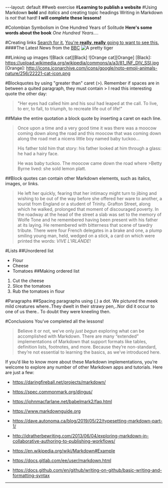 ---layout: default
##<Malloy>web exercise
#**Learning to publish a website**
#Using Markdown **bold** and *italics* and creating topic headings
Writing in Markdown is *not* that hard!
**I will complete these lessons!**

#Colombian Symbolism in One Hundred Years of Solitude
**Here's some words about the book** *One Hundred Years...*.

#Creating links 
[Search for it.](www.google.com)
[You're **really, really** going to want to see this.](www.dailykitten.com)
####The Latest News from the [BBC](www.bbc.com/news)
![A pretty tiger](https://upload.wikimedia.org/wikipedia/commons/5/56/Tiger.50.jpg)

##Linking up images
![Black cat][Black]
![Orange cat][Orange]
[Black]: https://upload.wikimedia.org/wikipedia/commons/a/a3/81_INF_DIV_SSI.jpg
[Orange]: http://icons.iconarchive.com/icons/google/noto-emoji-animals-nature/256/22221-cat-icon.png

#Blockquotes by using "greater than" caret (>). Remember if spaces are in between a quited paragraph, they must contain >
I read this interesting quote the other day:

>"Her eyes had called him and his soul had leaped at the call. To live, to err, to fall, to triumph, to recreate life out of life!"

##Make the entire quotation a block quote by inserting a caret on each line.
>Once upon a time and a very good time it was there was a moocow coming down along the road and this moocow that was coming down along the road met a nicens little boy named baby tuckoo...
>
>His father told him that story: his father looked at him through a glass: he had a hairy face.
>
>He was baby tuckoo. The moocow came down the road where >Betty Byrne lived: she sold lemon platt.

##Block quotes can contain other Markdown elements, such as italics, images, or links.
>He left her quickly, fearing that her intimacy might turn to jibing and wishing to be out of the way before she offered her ware to another, a tourist from England or a student of Trinity. Grafton Street, along which he walked, prolonged that moment of discouraged poverty. In the roadway at the head of the street a slab was set to the memory of Wolfe Tone and he remembered having been present with his father at its laying. He remembered with bitterness that scene of tawdry tribute. There were four French delegates in a brake and one, a plump smiling young man, held, wedged on a stick, a card on which were printed the words: *VIVE L'IRLANDE*!

#Lists
##Unordered list
- Flour
- Cheese
- Tomatoes
##Making ordered list
1. Cut the cheese 
2. Slice the tomatoes
3. Rub the tomatoes in flour

#Paragraphs
##Spacing paragraphs using  (.) a dot. 
We pictured the meek mild creatures where..They dwelt in their strawy pen,..Nor did it occur to one of us there..
To doubt they were kneeling then.

#Conclusions
You’ve completed all the lessons!

>Believe it or not, we’ve only *just begun* exploring what can be accomplished with Markdown. There are many “extended” implementations of Markdown that support formats like tables, definition lists, footnotes, and more. Because they’re non-standard, they’re not essential to learning the basics, as we’ve introduced here.

If you’d like to know more about these Markdown implementations, you’re welcome to explore any number of other Markdown apps and tutorials. Here are just a few:

- https://daringfireball.net/projects/markdown/

- https://spec.commonmark.org/dingus/

- https://johnmacfarlane.net/babelmark2/faq.html

- https://www.markdownguide.org

- https://dave.autonoma.ca/blog/2019/05/22/typesetting-markdown-part-1/

- http://idratherbewriting.com/2013/06/04/exploring-markdown-in-collaborative-authoring-to-publishing-workflows/

- https://en.wikipedia.org/wiki/Markdown#Example

- https://docs.gitlab.com/ee/user/markdown.html

- https://docs.github.com/en/github/writing-on-github/basic-writing-and-formatting-syntax


---
